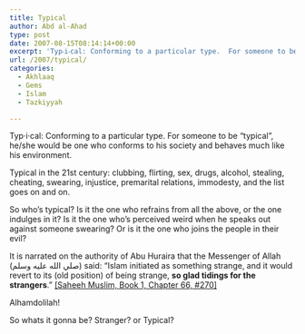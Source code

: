 ```yaml
---
title: Typical
author: Abd al-Ahad
type: post
date: 2007-08-15T08:14:14+00:00
excerpt: 'Typ‧i‧cal: Conforming to a particular type.  For someone to be "typical", he/she would be one who conforms to his society and behaves much like his environment.  Drugs, sex, music, injustice; yet "Islam started and will end as something strange." Who are YOU going to be--a Typical, or a Stranger?'
url: /2007/typical/
categories:
  - Akhlaaq
  - Gems
  - Islam
  - Tazkiyyah

---
```

Typ‧i‧cal: Conforming to a particular type. For someone to be &#8220;typical&#8221;, he/she would be one who conforms to his society and behaves much like his environment.

Typical in the 21st century: clubbing, flirting, sex, drugs, alcohol, stealing, cheating, swearing, injustice, premarital relations, immodesty, and the list goes on and on.

So who&#8217;s typical? Is it the one who refrains from all the above, or the one indulges in it? Is it the one who&#8217;s perceived weird when he speaks out against someone swearing? Or is it the one who joins the people in their evil?

It is narrated on the authority of Abu Huraira that the Messenger of Allah (صلي الله عليه وسلم) said: &#8220;Islam initiated as something strange, and it would revert to its (old position) of being strange, **so glad tidings for the strangers**.&#8221; [[Saheeh Muslim, Book 1, Chapter 66, #270]][1]

Alhamdolilah!

So whats it gonna be? Stranger? or Typical?

 [1]: http://www.usc.edu/dept/MSA/fundamentals/hadithsunnah/muslim/001.smt.html#001.0270